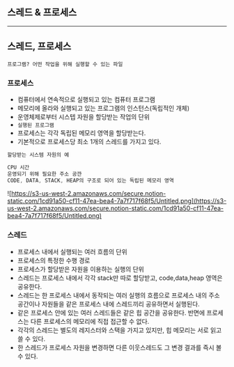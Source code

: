 ## 스레드 & 프로세스

---

## 스레드, 프로세스

`프로그램? 어떤 작업을 위해 실행할 수 있는 파일`

### 프로세스

- 컴퓨터에서 연속적으로 실행되고 있는 컴퓨터 프로그램
- 메모리에 올라와 실행되고 있는 프로그램의 인스턴스(독립적인 개체)
- 운영체제로부터 시스텝 자원을 할당받는 작업의 단위
- `실행된 프로그램`
- 프로세스는 각각 독립된 메모리 영역을 할당받는다.
- 기본적으로 프로세스당 최소 1개의 스레드를 가지고 있다.

```jsx
할당받는 시스템 자원의 예

CPU 시간
운영되기 위해 필요한 주소 공깐
CODE, DATA, STACK, HEAP의 구조로 되어 있는 독립된 메모리 영역
```

![https://s3-us-west-2.amazonaws.com/secure.notion-static.com/1cd91a50-cf11-47ea-bea4-7a7f717f68f5/Untitled.png](https://s3-us-west-2.amazonaws.com/secure.notion-static.com/1cd91a50-cf11-47ea-bea4-7a7f717f68f5/Untitled.png)

### 스레드

- 프로세스 내에서 실행되는 여러 흐름의 단위
- 프로세스의 특정한 수행 경로
- 프로세스가 할당받은 자원을 이용하는 실행의 단위
- 스레드는 프로세스 내에서 각각 stack만 따로 할당받고, code,data,heap 영역은 공유한다.
- 스레드는 한 프로세스 내에서 동작되는 여러 실행의 흐름으로 프로세스 내의 주소 공간이나 자원들을 같은 프로세스 내에 스레드끼리 공유하면서 실행된다.
- 같은 프로세스 안에 있는 여러 스레드들은 같은 힙 공간을 공유한다. 반면에 프로세스는 다른 프로세스의 메모리에 직접 접근할 수 없다.
- 각각의 스레드는 별도의 레지스터와 스택을 가지고 있지만, 힙 메모리는 서로 읽고 쓸 수 있다.
- 한 스레드가 프로세스 자원을 변경하면 다른 이웃스레드도 그 변경 결과를 즉시 볼 수 있다.
